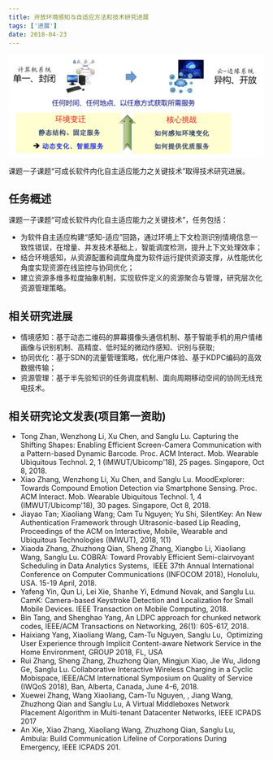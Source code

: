 ```yaml
---
title: 开放环境感知与自适应方法和技术研究进展
tags: ['进展']
date: 2018-04-23
---
```


![](/content/sense-adapt.png)

课题一子课题“可成长软件内化自主适应能力之关键技术”取得技术研究进展。

<!--more-->

## 任务概述

课题一子课题“可成长软件内化自主适应能力之关键技术”，任务包括：
* 为软件自主适应构建“感知-适应”回路，通过环境上下文检测识别情境信息一致性错误，在增量、并发技术基础上，智能调度检测，提升上下文处理效率；
* 结合环境感知，从资源配置和调度角度为软件运行提供资源支撑，从性能优化角度实现资源在线监控与协同优化；
* 建立资源多维多粒度抽象机制，实现软件定义的资源聚合与管理，研究层次化资源管理策略。

## 相关研究进展

* 情境感知：基于动态二维码的屏幕摄像头通信机制、基于智能手机的用户情绪画像与识别机制、高精度、低时延的微动作感知、识别与获取;
* 协同优化：基于SDN的流量管理策略，优化用户体验、基于KDPC编码的高效数据传输；
* 资源管理：基于半先验知识的任务调度机制、面向周期移动空间的协同无线充电技术。

## 相关研究论文发表(项目第一资助)

* Tong Zhan, Wenzhong Li, Xu Chen, and Sanglu Lu. Capturing the Shifting Shapes: Enabling Efficient Screen-Camera Communication with a Pattern-based Dynamic Barcode. Proc. ACM Interact. Mob. Wearable Ubiquitous Technol. 2, 1 (IMWUT/Ubicomp'18), 25 pages. Singapore, Oct 8, 2018. 
* Xiao Zhang, Wenzhong Li, Xu Chen, and Sanglu Lu. MoodExplorer: Towards Compound Emotion Detection via Smartphone Sensing. Proc. ACM Interact. Mob. Wearable Ubiquitous Technol. 1, 4 (IMWUT/Ubicomp'18), 30 pages. Singapore, Oct 8, 2018.
* Jiayao Tan; Xiaoliang Wang; Cam Tu Nguyen; Yu Shi, SilentKey: An New Authentication Framework through Ultrasonic-based Lip Reading, Proceedings of the ACM on Interactive, Mobile, Wearable and Ubiquitous Technologies (IMWUT), 2018, 1(1)
* Xiaoda Zhang, Zhuzhong Qian, Sheng Zhang, Xiangbo Li, Xiaoliang Wang, Sanglu Lu. COBRA: Toward Provably Efficient Semi-clairvoyant Scheduling in Data Analytics Systems,  IEEE 37th Annual International Conference on Computer Communications (INFOCOM 2018), Honolulu, USA. 15-19 April, 2018.
* Yafeng Yin, Qun Li, Lei Xie, Shanhe Yi, Edmund Novak, and Sanglu Lu. CamK: Camera-based Keystroke Detection and Localization for Small Mobile Devices. IEEE Transaction on Mobile Computing, 2018.
* Bin Tang, and Shenghao Yang, An LDPC approach for chunked network codes, IEEE/ACM Transactions on Networking, 26(1): 605-617, 2018.
* Haixiang Yang, Xiaoliang Wang, Cam-Tu Nguyen, Sanglu Lu,  Optimizing User Experience through Implicit Content-aware Network Service in the Home Environment, GROUP 2018, FL, USA
* Rui Zhang, Sheng Zhang, Zhuzhong Qian, Mingjun Xiao, Jie Wu, Jidong Ge, Sanglu Lu. Collaborative Interactive Wireless Charging in a Cyclic Mobispace, IEEE/ACM International Symposium on Quality of Service (IWQoS 2018), Ban, Alberta, Canada, June 4-6, 2018.
* Xuewei Zhang, Wang Xiaoliang, Cam-Tu Nguyen, , Jiang Wang, Zhuzhong Qian and Sanglu Lu, A Virtual Middleboxes Network Placement Algorithm in Multi-tenant Datacenter Networks, IEEE ICPADS 2017
* An Xie, Xiao Zhang, Xiaoliang Wang, Zhuzhong Qian, Sanglu Lu, Ambula: Build Communication Lifeline of Corporations During Emergency, IEEE ICPADS 201.